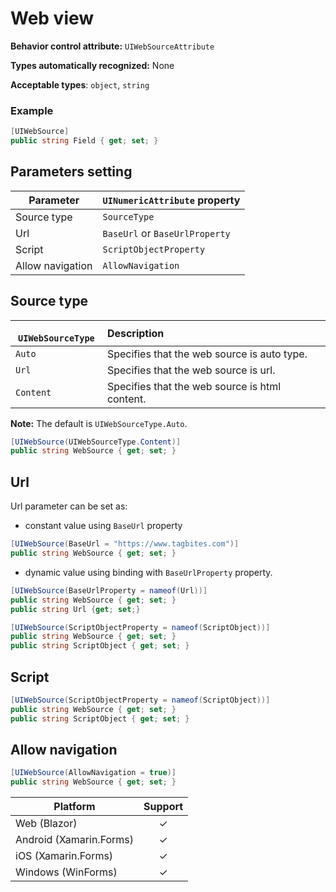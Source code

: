 # Web view

**Behavior control attribute:**  `UIWebSourceAttribute`

**Types automatically recognized:** None

**Acceptable types**: `object`, `string`

###  Example
```csharp
[UIWebSource]
public string Field { get; set; }
```

## Parameters setting

| Parameter | `UINumericAttribute` property | 
| -----------|:------------- 
| Source type | `SourceType` |
| Url | `BaseUrl` or `BaseUrlProperty` |
| Script | `ScriptObjectProperty` |
| Allow navigation | `AllowNavigation` |

## Source type

|` UIWebSourceType` | Description | 
| ------------- |:------------- 
| `Auto` | Specifies that the web source is auto type. |
| `Url` | Specifies that the web source is url. |
| `Content` | Specifies that the web source is html content. |

**Note:** The default is `UIWebSourceType.Auto`.

```csharp
[UIWebSource(UIWebSourceType.Content)]
public string WebSource { get; set; }
```

## Url

Url parameter can be set as:
* constant value using `BaseUrl` property

```csharp
[UIWebSource(BaseUrl = "https://www.tagbites.com")]
public string WebSource { get; set; }
```

* dynamic value using binding with `BaseUrlProperty` property.

```csharp
[UIWebSource(BaseUrlProperty = nameof(Url))]
public string WebSource { get; set; }
public string Url {get; set;}
```

```csharp
[UIWebSource(ScriptObjectProperty = nameof(ScriptObject))]
public string WebSource { get; set; }
public string ScriptObject { get; set; }
```

## Script

```csharp
[UIWebSource(ScriptObjectProperty = nameof(ScriptObject))]
public string WebSource { get; set; }
public string ScriptObject { get; set; }
```

## Allow navigation

```csharp
[UIWebSource(AllowNavigation = true)]
public string WebSource { get; set; }
```


| Platform | Support | 
| -----------|:-------------:| 
| Web (Blazor) | &check; |
| Android (Xamarin.Forms) | &check; |
| iOS (Xamarin.Forms) | &check; |
| Windows (WinForms) | &check; |